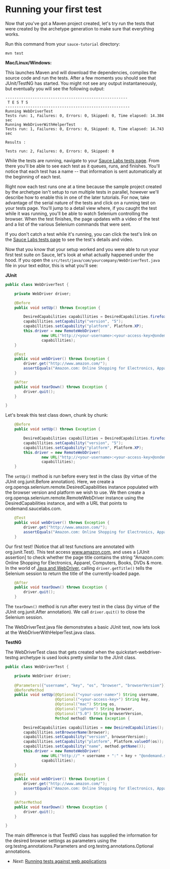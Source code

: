 Running your first test
=====

Now that you've got a Maven project created, let's try run the tests that were created by the archetype generation 
to make sure that everything works.

Run this command from your `sauce-tutorial` directory:

    mvn test

**Mac/Linux/Windows:**

This launches Maven and will download the dependencies, compiles the source code and run the tests. After a few 
moments you should see that JUnit/TestNG has started. You might not see any output instantaneously, but
eventually you will see the following output:

	------------------------------------------------------
	 T E S T S
	-------------------------------------------------------
	Running WebDriverTest
	Tests run: 1, Failures: 0, Errors: 0, Skipped: 0, Time elapsed: 14.384 sec
	Running WebDriverWithHelperTest
	Tests run: 1, Failures: 0, Errors: 0, Skipped: 0, Time elapsed: 14.743 sec

	Results :

	Tests run: 2, Failures: 0, Errors: 0, Skipped: 0

While the tests are running, navigate to your [Sauce Labs tests page](https://saucelabs.com/tests). 
From there you'll be able to see each test as it queues, runs, and finishes.
You'll notice that each test has a name -- that information is sent
automatically at the beginning of each test.  

Right now each test runs one at a time because the sample project created by the archetype isn't setup to run multiple tests in parallel, however we'll describe how to enable this in one of the later tutorials. For now,
take advantage of the serial nature of the tests and click on a running test
on your tests page. You'll jump to a detail view where, if you caught the
test while it was running, you'll be able to watch Selenium controlling the
browser. When the test finishes, the page updates with a video of the test
and a list of the various Selenium commands that were sent.

If you don't catch a test while it's running, you can click the test's link on the 
[Sauce Labs tests page](https://saucelabs.com/tests) to see the test's details and video.

Now that you know that your setup worked and you were able to run your first
test suite on Sauce, let's look at what actually happened under the hood. If
you open the `src/test/java/com/yourcompany/WebDriverTest.java` file in your text editor, this is what
you'll see:

**JUnit**

```java
public class WebDriverTest {

    private WebDriver driver;

    @Before
    public void setUp() throws Exception {

        DesiredCapabilities capabillities = DesiredCapabilities.firefox();
        capabillities.setCapability("version", "5");
        capabillities.setCapability("platform", Platform.XP);
        this.driver = new RemoteWebDriver(
                new URL("http://<your-username>:<your-access-key>@ondemand.saucelabs.com:80/wd/hub"),
                capabillities);
    }

    @Test
    public void webDriver() throws Exception {
        driver.get("http://www.amazon.com/");
        assertEquals("Amazon.com: Online Shopping for Electronics, Apparel, Computers, Books, DVDs & more", driver.getTitle());
    }

    @After
    public void tearDown() throws Exception {
        driver.quit();
    }

}
```

Let's break this test class down, chunk by chunk:

```java
	@Before
	public void setUp() throws Exception {

    	DesiredCapabilities capabillities = DesiredCapabilities.firefox();
	    capabillities.setCapability("version", "5");
	    capabillities.setCapability("platform", Platform.XP);
	    this.driver = new RemoteWebDriver(
	            new URL("http://<your-username>:<your-access-key>@ondemand.saucelabs.com:80/wd/hub"),
	            capabillities);
	}
```

The `setUp()` method is run before every test in the class (by virtue of the JUnit org.junit.Before annotation). Here, we
create a org.openqa.selenium.remote.DesiredCapabilities instance populated with the browser version and platform we
wish to use.  We then create a org.openqa.selenium.remote.RemoteWebDriver instance using the DesiredCapabilities instance,
and with a URL that points to ondemand.saucelabs.com.

```java
	@Test
	public void webDriver() throws Exception {
	    driver.get("http://www.amazon.com/");
	    assertEquals("Amazon.com: Online Shopping for Electronics, Apparel, Computers, Books, DVDs & more", driver.getTitle());
	}
```

Our first test! (Notice that all test functions are annotated with org.junit.Test). This test access www.amazon.com, and
uses a [JUnit assertion]
to check whether the page title contains the string "Amazon.com: Online Shopping for Electronics, Apparel, Computers, Books, DVDs & more. In the
world of [Java and WebDriver](http://selenium.googlecode.com/svn/trunk/docs/api/java/org/openqa/selenium/WebDriver.html#getTitle()),
calling `driver.getTitle()` tells the Selenium session to return the title of the
currently-loaded page.

```java
	@After
	public void tearDown() throws Exception {
	    driver.quit();
	}
```

The `tearDown()` method is run after every test in the class (by virtue of the JUnit org.junit.After annotation).  We call `driver.quit()` to close the Selenium session.

The WebDriverTest.java file demonstrates a basic JUnit test, now lets look at the WebDriverWithHelperTest.java class.

**TestNG**

The WebDriverTest class that gets created when the quickstart-webdriver-testng archetype is used looks pretty similar to the JUnit class.

```java
public class WebDriverTest {

   	private WebDriver driver;
	 
    @Parameters({"username", "key", "os", "browser", "browserVersion"})
    @BeforeMethod
    public void setUp(@Optional("<your-user-name>") String username,
                      @Optional("<your-access-key>") String key,
                      @Optional("mac") String os,
                      @Optional("iphone") String browser,
                      @Optional("5.0") String browserVersion,
                      Method method) throws Exception {

        DesiredCapabilities capabillities = new DesiredCapabilities();
        capabillities.setBrowserName(browser);
        capabillities.setCapability("version", browserVersion);
        capabillities.setCapability("platform", Platform.valueOf(os));
        capabillities.setCapability("name", method.getName());
        this.driver = new RemoteWebDriver(
                new URL("http://" + username + ":" + key + "@ondemand.saucelabs.com:80/wd/hub"),
                capabillities);
    }

    @Test
    public void webDriver() throws Exception {
        driver.get("http://www.amazon.com/");
        assertEquals("Amazon.com: Online Shopping for Electronics, Apparel, Computers, Books, DVDs & more", driver.getTitle());
    }

    @AfterMethod
    public void tearDown() throws Exception {
        driver.quit();
    }

}
```

The main difference is that TestNG class has supplied the information for the desired browser settings as parameters using the org.testng.annotations.Parameters and org.testng.annotations.Optional annotations.

* _Next_: [Running tests against web applications](https://github.com/saucelabs/java-tutorial/blob/master/04-Testing-Apps.md)

